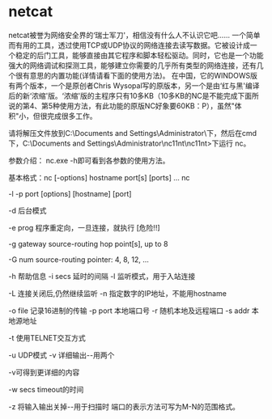 # netcat
netcat被誉为网络安全界的‘瑞士军刀'，相信没有什么人不认识它吧...... 一个简单而有用的工具，透过使用TCP或UDP协议的网络连接去读写数据。它被设计成一个稳定的后门工具，能够直接由其它程序和脚本轻松驱动。同时，它也是一个功能强大的网络调试和探测工具，能够建立你需要的几乎所有类型的网络连接，还有几个很有意思的内置功能(详情请看下面的使用方法)。 在中国，它的WINDOWS版有两个版本，一个是原创者Chris Wysopal写的原版本，另一个是由‘红与黑'编译后的新‘浓缩'版。‘浓缩'版的主程序只有10多KB（10多KB的NC是不能完成下面所说的第4、第5种使用方法，有此功能的原版NC好象要60KB：P），虽然"体积"小，但很完成很多工作。  


请将解压文件放到C:\Documents and Settings\Administrator\下，然后在cmd下，C:\Documents and Settings\Administrator\nc11nt\nc11nt>下运行
nc。


参数介绍： 
nc.exe -h即可看到各参数的使用方法。 

基本格式：nc [-options] hostname port[s] [ports] ... nc

-l -p port [options] [hostname] [port]

-d 后台模式

-e prog 程序重定向，一旦连接，就执行 [危险!!] 

-g gateway source-routing hop point[s], up to 8 

-G num source-routing pointer: 4, 8, 12, ... 

-h 帮助信息 -i secs 延时的间隔 -l 监听模式，用于入站连接

-L 连接关闭后,仍然继续监听 -n 指定数字的IP地址，不能用hostname 

-o file 记录16进制的传输 -p port 本地端口号 -r 随机本地及远程端口 
-s addr 本地源地址

-t 使用TELNET交互方式 

-u UDP模式 -v 详细输出--用两个

-v可得到更详细的内容 

-w secs timeout的时间 

-z 将输入输出关掉--用于扫描时  端口的表示方法可写为M-N的范围格式。
